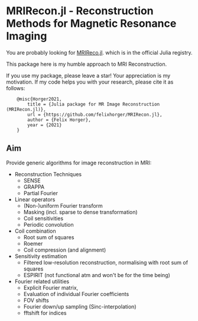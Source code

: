 MRIRecon.jl - Reconstruction Methods for Magnetic Resonance Imaging
===================================================================

You are probably looking for [MRIReco.jl](https://github.com/MagneticResonanceImaging/MRIReco.jl).
which is in the official Julia registry.

This package here is my humble approach to MRI Reconstruction.

If you use my package, please leave a star! Your appreciation is my motivation.
If my code helps you with your research, please cite it as follows:
```
	@misc{Horger2021,
		title = {Julia package for MR Image Reconstruction (MRIRecon.jl)},
		url = {https://github.com/felixhorger/MRIRecon.jl},
		author = {Felix Horger},
		year = {2021}
	}
```


Aim
---

Provide generic algorithms for image reconstruction in MRI:

- Reconstruction Techniques
	- SENSE
	- GRAPPA
	- Partial Fourier
- Linear operators
	- (Non-)uniform Fourier transform
	- Masking (incl. sparse to dense transformation)
	- Coil sensitivities
	- Periodic convolution
- Coil combination
	- Root sum of squares
	- Roemer
	- Coil compression (and alignment)
- Sensitivity estimation
	- Filtered low-resolution reconstruction, normalising with root sum of squares
	- ESPIRIT (not functional atm and won't be for the time being)
- Fourier related utilities
	- Explicit Fourier matrix,
	- Evaluation of individual Fourier coefficients
	- FOV shifts
	- Fourier down/up sampling (Sinc-interpolation)
	- fftshift for indices

